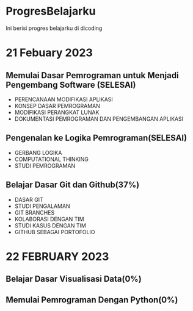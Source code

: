 # ProgresBelajarku
Ini berisi progres belajarku di dicoding 

21 Febuary 2023
==
Memulai Dasar Pemrograman untuk Menjadi Pengembang Software (SELESAI)
--
  * PERENCANAAN MODIFIKASI APLIKASI
  * KONSEP DASAR PEMROGRAMAN
  * MODIFIKASI PERANGKAT LUNAK
  * DOKUMENTASI PEMROGRAMAN DAN PENGEMBANGAN APLIKASI

Pengenalan ke Logika Pemrograman(SELESAI)
--
  * GERBANG LOGIKA
  * COMPUTATIONAL THINKING
  * STUDI PEMROGRAMAN

Belajar Dasar Git dan Github(37%)
--
  * DASAR GIT
  * STUDI PENGALAMAN
  * GIT BRANCHES
  * KOLABORASI DENGAN TIM
  * STUDI KASUS DENGAN TIM
  * GITHUB SEBAGAI PORTOFOLIO



22 FEBRUARY 2023
==
Belajar Dasar Visualisasi Data(0%)
--



Memulai Pemrograman Dengan Python(0%)
--
